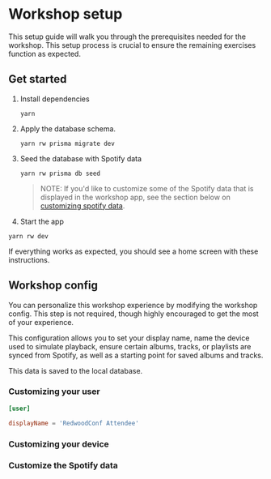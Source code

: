 # Workshop setup

This setup guide will walk you through the prerequisites needed for the workshop. This setup process is crucial to ensure the remaining exercises function as expected.

## Get started

1. Install dependencies

   ```
   yarn
   ```

2. Apply the database schema.

   ```
   yarn rw prisma migrate dev
   ```

3. Seed the database with Spotify data

   ```
   yarn rw prisma db seed
   ```

   > NOTE: If you'd like to customize some of the Spotify data that is displayed in the workshop app, see the section below on [customizing spotify data](#customize-the-spotify-data).

4. Start the app

```
yarn rw dev
```

If everything works as expected, you should see a home screen with these instructions.

## Workshop config

You can personalize this workshop experience by modifying the workshop config. This step is not required, though highly encouraged to get the most of your experience.

This configuration allows you to set your display name, name the device used to simulate playback, ensure certain albums, tracks, or playlists are synced from Spotify, as well as a starting point for saved albums and tracks.

This data is saved to the local database.

### Customizing your user

```toml
[user]

displayName = 'RedwoodConf Attendee'
```

### Customizing your device

### Customize the Spotify data
